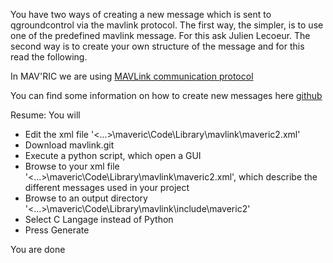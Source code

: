 You have two ways of creating a new message which is sent to qgroundcontrol via the mavlink protocol.
The first way, the simpler, is to use one of the predefined mavlink message. For this ask Julien Lecoeur. The second way is to create your own structure of the message and for this read the following.

In MAV'RIC we are using [MAVLink communication protocol](http://qgroundcontrol.org/mavlink/start)

You can find some information on how to create new messages here [github](http://qgroundcontrol.org/mavlink/create_new_mavlink_message)

Resume: You will 
* Edit the xml file '<...>\maveric\Code\Library\mavlink\maveric2.xml'
* Download mavlink.git
* Execute a python script, which open a GUI
* Browse to your xml file '<...>\maveric\Code\Library\mavlink\maveric2.xml', which describe the different messages used in your project
* Browse to an output directory '<...>\maveric\Code\Library\mavlink\include\maveric2'
* Select C Langage instead of Python
* Press Generate

You are done
